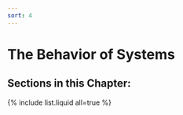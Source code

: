 ```yaml
---
sort: 4
---
```


# The Behavior of Systems

## Sections in this Chapter:
{% include list.liquid all=true %}